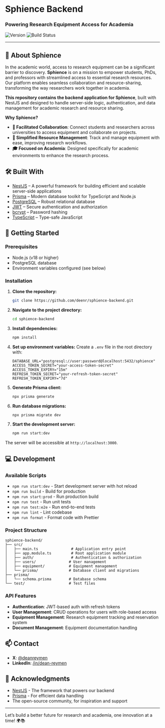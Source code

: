 # Sphience Backend

### Powering Research Equipment Access for Academia

![Version](https://img.shields.io/github/package-json/v/deenr/sphience-backend)
![Build Status](https://img.shields.io/github/actions/workflow/status/deenr/sphience-backend/ci.yml?branch=main)

---

## 🚀 About Sphience

In the academic world, access to research equipment can be a significant barrier to discovery. **Sphience** is on a mission to empower students, PhDs, and professors with streamlined access to essential research resources. Our platform enables seamless collaboration and resource-sharing, transforming the way researchers work together in academia.

**This repository contains the backend application for Sphience**, built with NestJS and designed to handle server-side logic, authentication, and data management for academic research and resource sharing.

**Why Sphience?**

- **🤝 Facilitated Collaboration**: Connect students and researchers across universities to access equipment and collaborate on projects.
- **🔧 Simplified Resource Management**: Track and manage equipment with ease, improving research workflows.
- **🎓 Focused on Academia**: Designed specifically for academic environments to enhance the research process.

## 🛠️ Built With

- [NestJS](https://nestjs.com) – A powerful framework for building efficient and scalable server-side applications
- [Prisma](https://www.prisma.io) – Modern database toolkit for TypeScript and Node.js
- [PostgreSQL](https://www.postgresql.org) – Robust relational database
- [JWT](https://jwt.io) – Secure authentication and authorization
- [bcrypt](https://github.com/kelektiv/node.bcrypt.js) – Password hashing
- [TypeScript](https://www.typescriptlang.org) – Type-safe JavaScript

## 🚦 Getting Started

### Prerequisites

- Node.js (v18 or higher)
- PostgreSQL database
- Environment variables configured (see below)

### Installation

1. **Clone the repository:**
   ```bash
   git clone https://github.com/deenr/sphience-backend.git
   ```
2. **Navigate to the project directory:**
   ```bash
   cd sphience-backend
   ```
3. **Install dependencies:**
   ```bash
   npm install
   ```
4. **Set up environment variables:**
   Create a `.env` file in the root directory with:
   ```plaintext
   DATABASE_URL="postgresql://user:password@localhost:5432/sphience"
   ACCESS_TOKEN_SECRET="your-access-token-secret"
   ACCESS_TOKEN_EXPIRY="15m"
   REFRESH_TOKEN_SECRET="your-refresh-token-secret"
   REFRESH_TOKEN_EXPIRY="7d"
   ```
5. **Generate Prisma client:**
   ```bash
   npx prisma generate
   ```
6. **Run database migrations:**
   ```bash
   npx prisma migrate dev
   ```
7. **Start the development server:**
   ```bash
   npm run start:dev
   ```

The server will be accessible at `http://localhost:3000`.

## 💻 Development

### Available Scripts

- `npm run start:dev` - Start development server with hot reload
- `npm run build` - Build for production
- `npm run start:prod` - Run production build
- `npm run test` - Run unit tests
- `npm run test:e2e` - Run end-to-end tests
- `npm run lint` - Lint codebase
- `npm run format` - Format code with Prettier

### Project Structure

```plaintext
sphience-backend/
├── src/
│   ├── main.ts               # Application entry point
│   ├── app.module.ts         # Root application module
│   ├── auth/                 # Authentication & authorization
│   ├── users/               # User management
│   ├── equipment/           # Equipment management
│   └── prisma/              # Database client and migrations
├── prisma/
│   └── schema.prisma        # Database schema
└── test/                    # Test files
```

### API Features

- **Authentication**: JWT-based auth with refresh tokens
- **User Management**: CRUD operations for users with role-based access
- **Equipment Management**: Research equipment tracking and reservation system
- **Document Management**: Equipment documentation handling

## 📫 Contact

- **X**: [@deanreymen](https://x.com/deanreymen)
- **LinkedIn**: [/in/dean-reymen](https://linkedin.com/in/dean-reymen)

## 🙏 Acknowledgments

- [NestJS](https://nestjs.com) - The framework that powers our backend
- [Prisma](https://www.prisma.io) - For efficient data handling
- The open-source community, for inspiration and support

---

Let’s build a better future for research and academia, one innovation at a time! 🌍📚
